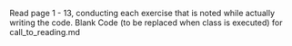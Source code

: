 Read page 1 - 13, conducting each exercise that is noted while actually writing the code. 
Blank Code (to be replaced when class is executed) for call_to_reading.md
